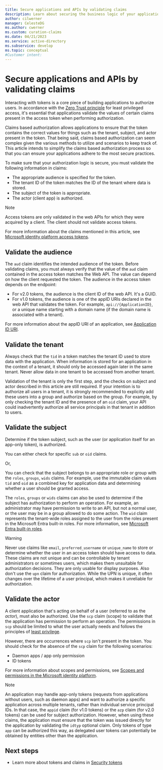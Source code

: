 ```yaml
---
title: Secure applications and APIs by validating claims
description: Learn about securing the business logic of your applications and APIs by validating claims in tokens.
author: cilwerner
manager: CelesteDG
ms.author: cwerner
ms.custom: curation-claims
ms.date: 04/21/2023
ms.service: active-directory
ms.subservice: develop
ms.topic: conceptual
#Customer intent:
---
```


# Secure applications and APIs by validating claims

Interacting with tokens is a core piece of building applications to authorize users. In accordance with the [Zero Trust principle](zero-trust-for-developers.md) for least privileged access, it's essential that applications validate the values of certain claims present in the access token when performing authorization. 

Claims based authorization allows applications to ensure that the token contains the correct values for things such as the tenant, subject, and actor present in the token. That being said, claims based authorization can seem complex given the various methods to utilize and scenarios to keep track of. This article intends to simplify the claims based authorization process so that you can ensure your applications adhere to the most secure practices.

To make sure that your authorization logic is secure, you must validate the following information in claims:

* The appropriate audience is specified for the token.
* The tenant ID of the token matches the ID of the tenant where data is stored.
* The subject of the token is appropriate.
* The actor (client app) is authorized.

> [!NOTE]
>Access tokens are only validated in the web APIs for which they were acquired by a client. The client should not validate access tokens.

For more information about the claims mentioned in this article, see [Microsoft identity platform access tokens](access-tokens.md).

## Validate the audience

The `aud` claim identifies the intended audience of the token. Before validating claims, you must always verify that the value of the `aud` claim contained in the access token matches the Web API. The value can depend on how the client requested the token. The audience in the access token depends on the endpoint:

* For v2.0 tokens, the audience is the client ID of the web API. It's a GUID.
* For v1.0 tokens, the audience is one of the appID URIs declared in the web API that validates the token. For example,
`api://{ApplicationID}`, or a unique name starting with a domain name (if the domain name is associated with a tenant).

For more information about the appID URI of an application, see [Application ID URI](security-best-practices-for-app-registration.md#application-id-uri).

## Validate the tenant

Always check that the `tid` in a token matches the tenant ID used to store data with the application. When information is stored for an application in the context of a tenant, it should only be accessed again later in the same tenant. Never allow data in one tenant to be accessed from another tenant.

Validation of the tenant is only the first step, and the checks on subject and actor described in this article are still required. If your intention is to authorize all users in a tenant, it is strongly recommended to explicitly add these users into a group and authorize based on the group. For example, by only checking the tenant ID and the presence of an `oid` claim, your API could inadvertently authorize all service principals in that tenant in addition to users.

## Validate the subject

Determine if the token subject, such as the user (or application itself for an app-only token), is authorized. 

You can either check for specific `sub` or `oid` claims.

Or,

You can check that the subject belongs to an appropriate role or group with the `roles`, `groups`, `wids` claims. For example, use the immutable claim values `tid` and `oid` as a combined key for application data and determining whether a user should be granted access.

The `roles`, `groups` or `wids` claims can also be used to determine if the subject has authorization to perform an operation. For example, an administrator may have permission to write to an API, but not a normal user, or the user may be in a group allowed to do some action. The `wid` claim represents the tenant-wide roles assigned to the user from the roles present in the Microsoft Entra built-in roles. For more information, see [Microsoft Entra built-in roles](~/identity/role-based-access-control/permissions-reference.md).

> [!WARNING]
> Never use claims like `email`, `preferred_username` or `unique_name` to store or determine whether the user in an access token should have access to data. These claims are not unique and can be controllable by tenant administrators or sometimes users, which makes them unsuitable for authorization decisions. They are only usable for display purposes. Also don't use the `upn` claim for authorization. While the UPN is unique, it often changes over the lifetime of a user principal, which makes it unreliable for authorization.

## Validate the actor

A client application that's acting on behalf of a user (referred to as the *actor*), must also be authorized. Use the `scp` claim (scope) to validate that the application has permission to perform an operation. The permissions in `scp` should be limited to what the user actually needs and follows the principles of [least privilege](secure-least-privileged-access.md). 

However, there are occurrences where `scp` isn't present in the token. You should check for the absence of the `scp` claim for the following scenarios:

* Daemon apps / app only permission
* ID tokens

For more information about scopes and permissions, see [Scopes and permissions in the Microsoft identity platform](scopes-oidc.md).

> [!NOTE]
> An application may handle app-only tokens (requests from applications without users, such as daemon apps) and want to authorize a specific application across multiple tenants, rather than individual service principal IDs. In that case, the `appid` claim (for v1.0 tokens) or the `azp` claim (for v2.0 tokens) can be used for subject authorization. However, when using these claims, the application must ensure that the token was issued directly for the application by validating the `idtyp` optional claim. Only tokens of type `app` can be authorized this way, as delegated user tokens can potentially be obtained by entities other than the application.

## Next steps

* Learn more about tokens and claims in [Security tokens](security-tokens.md)
